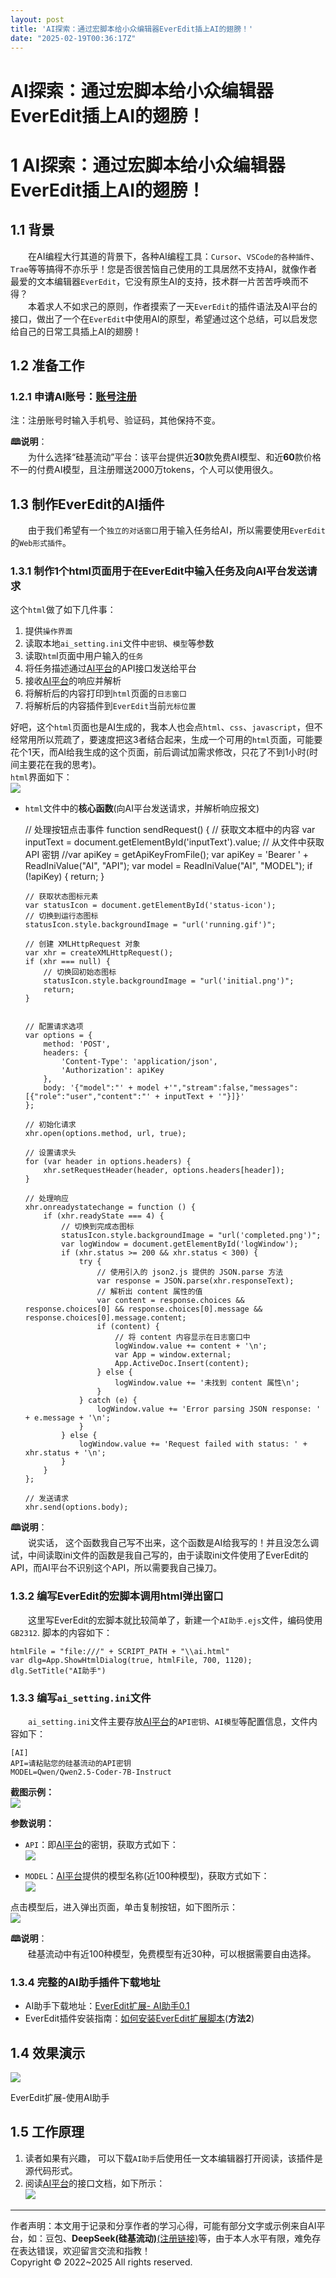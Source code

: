 ```yaml
---
layout: post
title: 'AI探索：通过宏脚本给小众编辑器EverEdit插上AI的翅膀！'
date: "2025-02-19T00:36:17Z"
---
```

AI探索：通过宏脚本给小众编辑器EverEdit插上AI的翅膀！
================================

1 AI探索：通过宏脚本给小众编辑器EverEdit插上AI的翅膀！
==================================

1.1 背景
------

  在AI编程大行其道的背景下，各种AI编程工具：`Cursor`、`VSCode的各种插件`、`Trae`等等搞得不亦乐乎！您是否很苦恼自己使用的工具居然不支持AI，就像作者最爱的文本编辑器`EverEdit`，它没有原生AI的支持，技术群一片苦苦呼唤而不得？  
  本着求人不如求己的原则，作者摸索了一天`EverEdit`的插件语法及AI平台的接口，做出了一个在`EverEdit`中使用AI的原型，希望通过这个总结，可以启发您给自己的日常工具插上AI的翅膀！

1.2 准备工作
--------

### 1.2.1 申请AI账号：[账号注册](https://cloud.siliconflow.cn/i/46A7o0CE)

注：注册账号时输入手机号、验证码，其他保持不变。

**🕮说明**：  
  为什么选择“硅基流动”平台：该平台提供近**30**款免费AI模型、和近**60**款价格不一的付费AI模型，且注册赠送2000万tokens，个人可以使用很久。

1.3 制作EverEdit的AI插件
-------------------

  由于我们希望有一个`独立的对话窗口`用于输入任务给AI，所以需要使用`EverEdit`的`Web形式插件`。

### 1.3.1 制作1个html页面用于在EverEdit中输入任务及向AI平台发送请求

这个`html`做了如下几件事：

1.  提供`操作界面`
2.  读取本地`ai_setting.ini`文件中`密钥`、`模型`等参数
3.  读取`htm`l页面中用户输入的`任务`
4.  将任务描述通过[AI平台](https://cloud.siliconflow.cn/i/46A7o0CE)的API接口发送给平台
5.  接收[AI平台](https://cloud.siliconflow.cn/i/46A7o0CE)的响应并解析
6.  将解析后的内容打印到`html`页面的`日志窗口`
7.  将解析后的内容插件到`EverEdit`当前`光标位置`

好吧，这个`html`页面也是AI生成的，我本人也会点`html`、`css`、`javascript`，但不经常用所以荒疏了，要速度把这3者结合起来，生成一个可用的`html`页面，可能要花个1天，而AI给我生成的这个页面，前后调试加需求修改，只花了不到1小时(时间主要花在我的思考)。  
`html`界面如下：  
![](https://img2024.cnblogs.com/blog/3366088/202502/3366088-20250218220057634-1522645116.png)

*   `html`文件中的**核心函数**(向AI平台发送请求，并解析响应报文)

    // 处理按钮点击事件
    function sendRequest() {
        // 获取文本框中的内容
        var inputText = document.getElementById('inputText').value;
        // 从文件中获取 API 密钥
        //var apiKey = getApiKeyFromFile();
        var apiKey = 'Bearer ' + ReadIniValue("AI", "API");
        var model = ReadIniValue("AI", "MODEL");
        if (!apiKey) {
            return;
        }
    
        // 获取状态图标元素
        var statusIcon = document.getElementById('status-icon');
        // 切换到运行态图标
        statusIcon.style.backgroundImage = "url('running.gif')";
    
        // 创建 XMLHttpRequest 对象
        var xhr = createXMLHttpRequest();
        if (xhr === null) {
            // 切换回初始态图标
            statusIcon.style.backgroundImage = "url('initial.png')";
            return;
        }
    
        
        // 配置请求选项
        var options = {
            method: 'POST',
            headers: {
                'Content-Type': 'application/json',
                'Authorization': apiKey
            },
            body: '{"model":"' + model +'","stream":false,"messages":[{"role":"user","content":"' + inputText + '"}]}'
        };
    
        // 初始化请求
        xhr.open(options.method, url, true);
    
        // 设置请求头
        for (var header in options.headers) {
            xhr.setRequestHeader(header, options.headers[header]);
        }
    
        // 处理响应
        xhr.onreadystatechange = function () {
            if (xhr.readyState === 4) {
                // 切换到完成态图标
                statusIcon.style.backgroundImage = "url('completed.png')";
                var logWindow = document.getElementById('logWindow');
                if (xhr.status >= 200 && xhr.status < 300) {
                    try {
                        // 使用引入的 json2.js 提供的 JSON.parse 方法
                        var response = JSON.parse(xhr.responseText);
                        // 解析出 content 属性的值
                        var content = response.choices && response.choices[0] && response.choices[0].message && response.choices[0].message.content;
                        if (content) {
                            // 将 content 内容显示在日志窗口中
                            logWindow.value += content + '\n';
                            var App = window.external;
                            App.ActiveDoc.Insert(content);
                        } else {
                            logWindow.value += '未找到 content 属性\n';
                        }
                    } catch (e) {
                        logWindow.value += 'Error parsing JSON response: ' + e.message + '\n';
                    }
                } else {
                    logWindow.value += 'Request failed with status: ' + xhr.status + '\n';
                }
            }
        };
    
        // 发送请求
        xhr.send(options.body);

**🕮说明**：  
  说实话， 这个函数我自己写不出来，这个函数是AI给我写的！并且没怎么调试，中间读取ini文件的函数是我自己写的，由于读取ini文件使用了EverEdit的API，而AI平台不识别这个API，所以需要我自己操刀。

### 1.3.2 编写EverEdit的宏脚本调用html弹出窗口

  这里写EverEdit的宏脚本就比较简单了，新建一个`AI助手.ejs`文件，编码使用`GB2312`. 脚本的内容如下：

    htmlFile = "file:///" + SCRIPT_PATH + "\\ai.html"
    var dlg=App.ShowHtmlDialog(true, htmlFile, 700, 1120);
    dlg.SetTitle("AI助手")

### 1.3.3 编写`ai_setting.ini`文件

  `ai_setting.ini`文件主要存放[AI平台](https://cloud.siliconflow.cn/i/46A7o0CE)的`API密钥`、`AI模型`等配置信息，文件内容如下：

    [AI]
    API=请粘贴您的硅基流动的API密钥
    MODEL=Qwen/Qwen2.5-Coder-7B-Instruct

**截图示例：**  
![](https://img2024.cnblogs.com/blog/3366088/202502/3366088-20250218220057726-1513715137.png)

**参数说明：**

*   `API`：即[AI平台](https://cloud.siliconflow.cn/i/46A7o0CE)的密钥，获取方式如下：  
    ![](https://img2024.cnblogs.com/blog/3366088/202502/3366088-20250218220057891-1843712133.png)
    
*   `MODEL`：[AI平台](https://cloud.siliconflow.cn/i/46A7o0CE)提供的模型名称(近100种模型)，获取方式如下：  
    ![](https://img2024.cnblogs.com/blog/3366088/202502/3366088-20250218220058078-1768006285.png)
    

点击模型后，进入弹出页面，单击复制按钮，如下图所示：  
![](https://img2024.cnblogs.com/blog/3366088/202502/3366088-20250218220057758-466337516.png)

**🕮说明**：  
  硅基流动中有近100种模型，免费模型有近30种，可以根据需要自由选择。

### 1.3.4 完整的AI助手插件下载地址

*   AI助手下载地址：[EverEdit扩展- AI助手0.1](https://files.cnblogs.com/files/blogs/831999/EverEdit%E6%89%A9%E5%B1%95-AI%E5%8A%A9%E6%89%8B0.1.zip?t=1739886622&download=true)
*   EverEdit插件安装指南：[如何安装EverEdit扩展脚本](https://www.cnblogs.com/tyysoft/articles/18493312)(**方法2**)

1.4 效果演示
--------

![](https://img2024.cnblogs.com/blog/3366088/202502/3366088-20250218220057828-476678450.gif)

EverEdit扩展-使用AI助手

1.5 工作原理
--------

1.  读者如果有兴趣， 可以下载`AI助手`后使用任一文本编辑器打开阅读，该插件是源代码形式。
2.  阅读[AI平台](https://cloud.siliconflow.cn/i/46A7o0CE)的接口文档，如下所示：  
    ![](https://img2024.cnblogs.com/blog/3366088/202502/3366088-20250218220057926-364803840.png)

* * *

作者声明：本文用于记录和分享作者的学习心得，可能有部分文字或示例来自AI平台，如：豆包、**DeepSeek(硅基流动)**[(注册链接)](https://cloud.siliconflow.cn/i/46A7o0CE)等，由于本人水平有限，难免存在表达错误，欢迎留言交流和指教！  
Copyright © 2022~2025 All rights reserved.